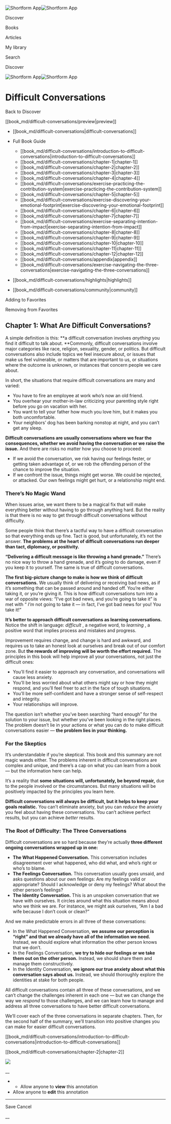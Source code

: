 ![Shortform App](/img/logo.36a2399e.svg)![Shortform App](/img/logo-dark.70c1b072.svg)

Discover

Books

Articles

My library

Search

Discover

![Shortform App](/img/logo.36a2399e.svg)![Shortform App](/img/logo-dark.70c1b072.svg)

# Difficult Conversations

Back to Discover

[[book_md/difficult-conversations/preview|preview]]

  * [[book_md/difficult-conversations|difficult-conversations]]
  * Full Book Guide

    * [[book_md/difficult-conversations/introduction-to-difficult-conversations|introduction-to-difficult-conversations]]
    * [[book_md/difficult-conversations/chapter-1|chapter-1]]
    * [[book_md/difficult-conversations/chapter-2|chapter-2]]
    * [[book_md/difficult-conversations/chapter-3|chapter-3]]
    * [[book_md/difficult-conversations/chapter-4|chapter-4]]
    * [[book_md/difficult-conversations/exercise-practicing-the-contribution-system|exercise-practicing-the-contribution-system]]
    * [[book_md/difficult-conversations/chapter-5|chapter-5]]
    * [[book_md/difficult-conversations/exercise-discovering-your-emotional-footprint|exercise-discovering-your-emotional-footprint]]
    * [[book_md/difficult-conversations/chapter-6|chapter-6]]
    * [[book_md/difficult-conversations/chapter-7|chapter-7]]
    * [[book_md/difficult-conversations/exercise-separating-intention-from-impact|exercise-separating-intention-from-impact]]
    * [[book_md/difficult-conversations/chapter-8|chapter-8]]
    * [[book_md/difficult-conversations/chapter-9|chapter-9]]
    * [[book_md/difficult-conversations/chapter-10|chapter-10]]
    * [[book_md/difficult-conversations/chapter-11|chapter-11]]
    * [[book_md/difficult-conversations/chapter-12|chapter-12]]
    * [[book_md/difficult-conversations/appendix|appendix]]
    * [[book_md/difficult-conversations/exercise-navigating-the-three-conversations|exercise-navigating-the-three-conversations]]
  * [[book_md/difficult-conversations/highlights|highlights]]
  * [[book_md/difficult-conversations/community|community]]



Adding to Favorites 

Removing from Favorites 

## Chapter 1: What Are Difficult Conversations?

A simple definition is this: **a difficult conversation involves _anything_ you find it difficult to talk about. **Commonly, difficult conversations involve major categories like race, religion, sexuality, gender, or politics. But difficult conversations also include topics we feel insecure about, or issues that make us feel vulnerable, or matters that are important to us, or situations where the outcome is unknown, or instances that concern people we care about.

In short, the situations that require difficult conversations are many and varied:

  * You have to fire an employee at work who’s now an old friend.
  * You overhear your mother-in-law criticizing your parenting style right before you go on vacation with her.
  * You want to tell your father how much you love him, but it makes you both uncomfortable.
  * Your neighbors’ dog has been barking nonstop at night, and you can’t get any sleep.



**Difficult conversations are usually conversations where we fear the consequences, whether we avoid having the conversation or we raise the issue.** And there are risks no matter how you choose to proceed:

  * If we avoid the conversation, we risk having our feelings fester, or getting taken advantage of, or we rob the offending person of the chance to improve the situation.
  * If we confront the issue, things might get worse. We could be rejected, or attacked. Our own feelings might get hurt, or a relationship might end.



### There’s No Magic Wand

When issues arise, we want there to be a magical fix that will make everything better without having to go through anything hard. But the reality is that there is no way to get through difficult conversations without difficulty.

Some people think that there’s a tactful way to have a difficult conversation so that everything ends up fine. Tact is good, but unfortunately, it’s not the answer. **The problems at the heart of difficult conversations run deeper than tact, diplomacy, or positivity.**

**“Delivering a difficult message is like throwing a hand grenade.”** There’s no nice way to throw a hand grenade, and it’s going to do damage, even if you keep it to yourself. The same is true of difficult conversations.

**The first big-picture change to make is how we think of difficult conversations.** We usually think of delivering or receiving bad news, as if it’s something that can be passed around and handed off. You’re either taking it, or you’re giving it. This is how difficult conversations turn into a war of opposite views: “I’ve got bad news, and you’re going to take it” is met with “ _I’m_ not going to take it — in fact, I’ve got bad news for you! You take it!”

**It’s better to approach difficult conversations as learning conversations.** Notice the shift in language: _difficult_ , a negative word, to _learning_ , a positive word that implies process and mistakes and progress.

Improvement requires change, and change is hard and awkward, and requires us to take an honest look at ourselves and break out of our comfort zone. But **the rewards of improving will be worth the effort required.** The principles in this book will help improve all your conversations, not just the difficult ones:

  * You’ll find it easier to approach any conversation, and conversations will cause less anxiety. 
  * You’ll be less worried about what others might say or how they might respond, and you’ll feel freer to act in the face of tough situations.
  * You’ll be more self-confident and have a stronger sense of self-respect and integrity. 
  * Your relationships will improve.



The question isn’t whether you’ve been searching “hard enough” for the solution to your issue, but whether you’ve been looking in the right places. The problem doesn’t lie in your actions or what you can do to make difficult conversations easier — **the problem lies in your thinking.**

### For the Skeptics

It’s understandable if you’re skeptical. This book and this summary are not magic wands either. The problems inherent in difficult conversations are complex and unique, and there’s a cap on what you can learn from a book — but the information here can help.

It’s a reality that **some situations will, unfortunately, be beyond repair,** due to the people involved or the circumstances. But many situations will be positively impacted by the principles you learn here.

**Difficult conversations will always be difficult, but it helps to keep your goals realistic.** You can’t eliminate anxiety, but you can _reduce_ the anxiety you feel about having these conversations. You can’t achieve perfect results, but you can achieve _better_ results.

### The Root of Difficulty: The Three Conversations

Difficult conversations are so hard because they’re actually **three different ongoing conversations wrapped up in one:**

  * **The What Happened Conversation.** This conversation includes disagreement over what happened, who did what, and who’s right or who’s to blame.
  * **The Feelings Conversation.** This conversation usually goes unsaid, and asks questions about our own feelings: Are my feelings valid or appropriate? Should I acknowledge or deny my feelings? What about the other person’s feelings?
  * **The Identity Conversation.** This is an unspoken conversation that we have with ourselves. It circles around what this situation means about who we think we are. For instance, we might ask ourselves, “Am I a bad wife because I don’t cook or clean?”



And we make predictable errors in all three of these conversations:

  * In the What Happened Conversation, **we assume our perception is “right” and that we already have all of the information we need.** Instead, we should explore what information the other person knows that we don’t.
  * In the Feelings Conversation, **we try to hide our feelings or we take them out on the other person.** Instead, we should share them and manage them constructively.
  * In the Identity Conversation, **we ignore our true anxiety about what this conversation says about us.** Instead, we should thoroughly explore the identities at stake for both people.



All difficult conversations contain all three of these conversations, and we can’t change the challenges inherent in each one — but we can change the way we _respond_ to those challenges, and we can learn how to manage and address all three conversations to have better difficult conversations.

We’ll cover each of the three conversations in separate chapters. Then, for the second half of the summary, we’ll transition into positive changes you can make for easier difficult conversations.

[[book_md/difficult-conversations/introduction-to-difficult-conversations|introduction-to-difficult-conversations]]

[[book_md/difficult-conversations/chapter-2|chapter-2]]

![](https://bat.bing.com/action/0?ti=56018282&Ver=2&mid=06b3cf8f-ac1f-44f0-a6ec-140b0d0f7709&sid=49fff5b0636c11eeb9c611038afc8668&vid=4a005010636c11ee80c703d4c4a7acd5&vids=0&msclkid=N&pi=0&lg=en-US&sw=800&sh=600&sc=24&nwd=1&tl=Shortform%20%7C%20Book&p=https%3A%2F%2Fwww.shortform.com%2Fapp%2Fbook%2Fdifficult-conversations%2Fchapter-1&r=&lt=462&evt=pageLoad&sv=1&rn=583066)

__

  *   * Allow anyone to **view** this annotation
  * Allow anyone to **edit** this annotation



* * *

Save Cancel

__



